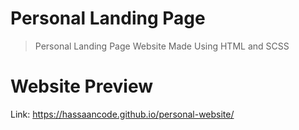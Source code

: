 
# Personal Landing Page

> Personal Landing Page Website Made Using HTML and SCSS

# Website Preview
Link: https://hassaancode.github.io/personal-website/      
